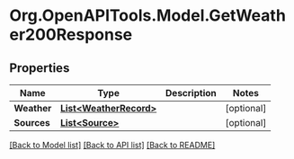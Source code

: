 # Org.OpenAPITools.Model.GetWeather200Response

## Properties

Name | Type | Description | Notes
------------ | ------------- | ------------- | -------------
**Weather** | [**List&lt;WeatherRecord&gt;**](WeatherRecord.md) |  | [optional] 
**Sources** | [**List&lt;Source&gt;**](Source.md) |  | [optional] 

[[Back to Model list]](../README.md#documentation-for-models) [[Back to API list]](../README.md#documentation-for-api-endpoints) [[Back to README]](../README.md)

